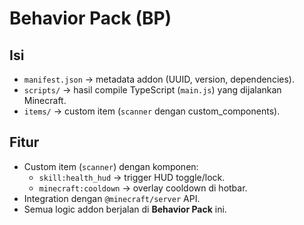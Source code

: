 # Behavior Pack (BP)

## Isi
- `manifest.json` → metadata addon (UUID, version, dependencies).
- `scripts/` → hasil compile TypeScript (`main.js`) yang dijalankan Minecraft.
- `items/` → custom item (`scanner` dengan custom_components).

## Fitur
- Custom item (`scanner`) dengan komponen:
  - `skill:health_hud` → trigger HUD toggle/lock.
  - `minecraft:cooldown` → overlay cooldown di hotbar.
- Integration dengan `@minecraft/server` API.
- Semua logic addon berjalan di **Behavior Pack** ini.
